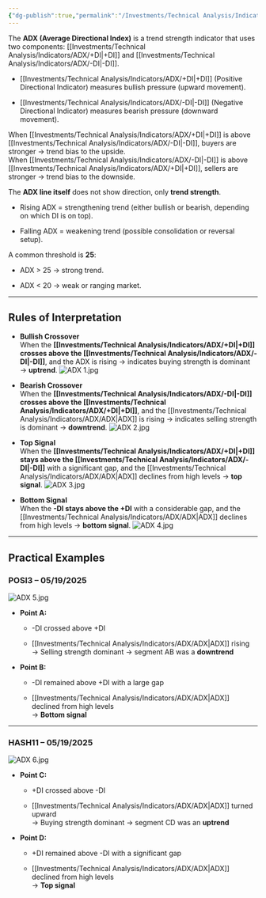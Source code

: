 ```yaml
---
{"dg-publish":true,"permalink":"/Investments/Technical Analysis/Indicators/ADX/ADX/"}
---
```


The **ADX (Average Directional Index)** is a trend strength indicator that uses two components: [[Investments/Technical Analysis/Indicators/ADX/+DI\|+DI]] and [[Investments/Technical Analysis/Indicators/ADX/-DI\|-DI]].

- [[Investments/Technical Analysis/Indicators/ADX/+DI\|+DI]] (Positive Directional Indicator) measures bullish pressure (upward movement).
    
- [[Investments/Technical Analysis/Indicators/ADX/-DI\|-DI]] (Negative Directional Indicator) measures bearish pressure (downward movement).
    

When [[Investments/Technical Analysis/Indicators/ADX/+DI\|+DI]] is above [[Investments/Technical Analysis/Indicators/ADX/-DI\|-DI]], buyers are stronger → trend bias to the upside.  
When [[Investments/Technical Analysis/Indicators/ADX/-DI\|-DI]] is above [[Investments/Technical Analysis/Indicators/ADX/+DI\|+DI]], sellers are stronger → trend bias to the downside.

The **ADX line itself** does not show direction, only **trend strength**.

- Rising ADX = strengthening trend (either bullish or bearish, depending on which DI is on top).
    
- Falling ADX = weakening trend (possible consolidation or reversal setup).
    

A common threshold is **25**:

- ADX > 25 → strong trend.
    
- ADX < 20 → weak or ranging market.
- ---
## Rules of Interpretation

- **Bullish Crossover**  
    When the **[[Investments/Technical Analysis/Indicators/ADX/+DI\|+DI]] crosses above the [[Investments/Technical Analysis/Indicators/ADX/-DI\|-DI]]**, and the ADX is rising → indicates buying strength is dominant → **uptrend**.
	 ![ADX 1.jpg](/img/user/Investments/Technical%20Analysis/Indicators/ADX/ADX%201.jpg)
    
- **Bearish Crossover**  
    When the **[[Investments/Technical Analysis/Indicators/ADX/-DI\|-DI]] crosses above the [[Investments/Technical Analysis/Indicators/ADX/+DI\|+DI]]**, and the [[Investments/Technical Analysis/Indicators/ADX/ADX\|ADX]] is rising → indicates selling strength is dominant → **downtrend**.
     ![ADX 2.jpg](/img/user/Investments/Technical%20Analysis/Indicators/ADX/ADX%202.jpg)
    
- **Top Signal**  
    When the **[[Investments/Technical Analysis/Indicators/ADX/+DI\|+DI]] stays above the [[Investments/Technical Analysis/Indicators/ADX/-DI\|-DI]]** with a significant gap, and the [[Investments/Technical Analysis/Indicators/ADX/ADX\|ADX]] declines from high levels → **top signal**.
     ![ADX 3.jpg](/img/user/Investments/Technical%20Analysis/Indicators/ADX/ADX%203.jpg)
    
- **Bottom Signal**  
    When the **-DI stays above the +DI** with a considerable gap, and the [[Investments/Technical Analysis/Indicators/ADX/ADX\|ADX]] declines from high levels → **bottom signal**.
     ![ADX 4.jpg](/img/user/Investments/Technical%20Analysis/Indicators/ADX/ADX%204.jpg)
    

---

## Practical Examples

### POSI3 – 05/19/2025

![ADX 5.jpg](/img/user/Investments/Technical%20Analysis/Indicators/ADX/ADX%205.jpg)

- **Point A:**
    
    - -DI crossed above +DI
        
    - [[Investments/Technical Analysis/Indicators/ADX/ADX\|ADX]] rising  
        → Selling strength dominant → segment AB was a **downtrend**
        
- **Point B:**
    
    - -DI remained above +DI with a large gap
        
    - [[Investments/Technical Analysis/Indicators/ADX/ADX\|ADX]] declined from high levels  
        → **Bottom signal**
        

---

### HASH11 – 05/19/2025

![ADX 6.jpg](/img/user/Investments/Technical%20Analysis/Indicators/ADX/ADX%206.jpg)
- **Point C:**
    
    - +DI crossed above -DI
        
    - [[Investments/Technical Analysis/Indicators/ADX/ADX\|ADX]] turned upward  
        → Buying strength dominant → segment CD was an **uptrend**
        
- **Point D:**
    
    - +DI remained above -DI with a significant gap
        
    - [[Investments/Technical Analysis/Indicators/ADX/ADX\|ADX]] declined from high levels  
        → **Top signal**